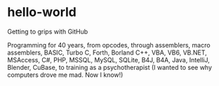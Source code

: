 # hello-world
Getting to grips with GitHub

Programming for 40 years, from opcodes, through assemblers, macro assemblers, BASIC, Turbo C, Forth, Borland C++, VBA, VB6, VB.NET, MSAccess, C#, PHP, MSSQL, MySQL, SQLite, B4J, B4A, Java, IntelliJ, Blender, CuBase, to training as a psychotherapist (I wanted to see why computers drove me mad. Now I know!)

